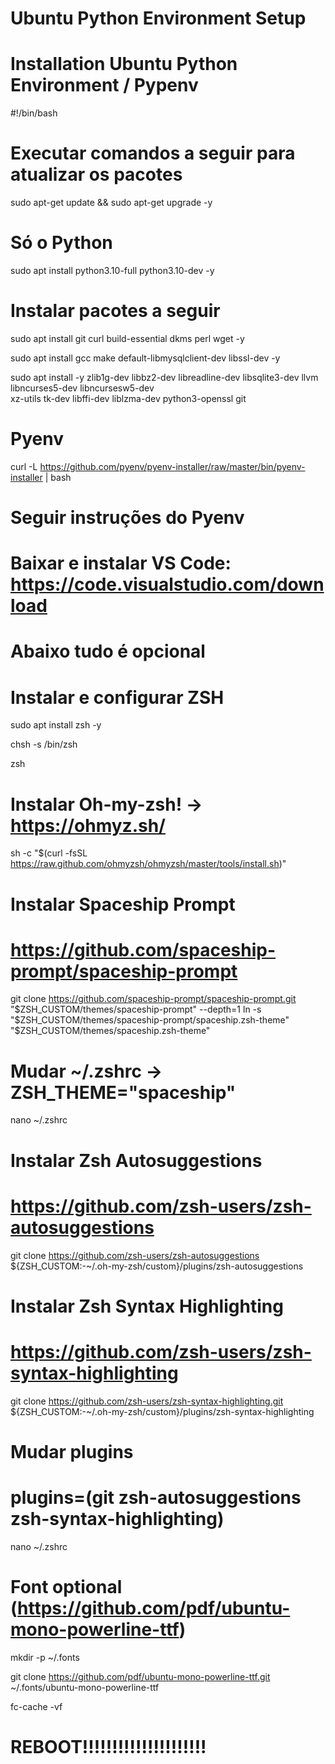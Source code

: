 # Ubuntu Python Environment Setup

# Installation  Ubuntu Python Environment / Pypenv

#!/bin/bash

# Executar comandos a seguir para atualizar os pacotes
sudo apt-get update && sudo apt-get upgrade -y

# Só o Python
sudo apt install python3.10-full python3.10-dev -y

# Instalar pacotes a seguir

sudo apt install git curl build-essential dkms perl wget -y

sudo apt install gcc make default-libmysqlclient-dev libssl-dev -y

sudo apt install -y zlib1g-dev libbz2-dev libreadline-dev libsqlite3-dev llvm \
  libncurses5-dev libncursesw5-dev \
  xz-utils tk-dev libffi-dev liblzma-dev python3-openssl git
  
# Pyenv

curl -L https://github.com/pyenv/pyenv-installer/raw/master/bin/pyenv-installer | bash

# Seguir instruções do Pyenv

# Baixar e instalar VS Code: https://code.visualstudio.com/download

# Abaixo tudo é opcional

# Instalar e configurar ZSH

sudo apt install zsh -y

chsh -s /bin/zsh

zsh

# Instalar Oh-my-zsh! -> https://ohmyz.sh/

sh -c "$(curl -fsSL https://raw.github.com/ohmyzsh/ohmyzsh/master/tools/install.sh)"

# Instalar Spaceship Prompt
# https://github.com/spaceship-prompt/spaceship-prompt

git clone https://github.com/spaceship-prompt/spaceship-prompt.git "$ZSH_CUSTOM/themes/spaceship-prompt" --depth=1
ln -s "$ZSH_CUSTOM/themes/spaceship-prompt/spaceship.zsh-theme" "$ZSH_CUSTOM/themes/spaceship.zsh-theme"

# Mudar ~/.zshrc -> ZSH_THEME="spaceship"

nano ~/.zshrc   

# Instalar Zsh Autosuggestions
# https://github.com/zsh-users/zsh-autosuggestions
git clone https://github.com/zsh-users/zsh-autosuggestions ${ZSH_CUSTOM:-~/.oh-my-zsh/custom}/plugins/zsh-autosuggestions

# Instalar Zsh Syntax Highlighting
# https://github.com/zsh-users/zsh-syntax-highlighting
git clone https://github.com/zsh-users/zsh-syntax-highlighting.git ${ZSH_CUSTOM:-~/.oh-my-zsh/custom}/plugins/zsh-syntax-highlighting

# Mudar plugins
# plugins=(git zsh-autosuggestions zsh-syntax-highlighting)

nano ~/.zshrc   

# Font optional (https://github.com/pdf/ubuntu-mono-powerline-ttf)

mkdir -p ~/.fonts

git clone https://github.com/pdf/ubuntu-mono-powerline-ttf.git ~/.fonts/ubuntu-mono-powerline-ttf

fc-cache -vf

# REBOOT!!!!!!!!!!!!!!!!!!!!!
